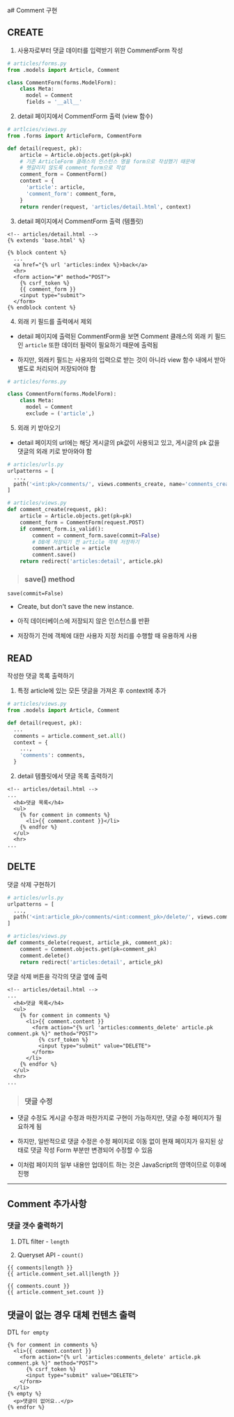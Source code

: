 a# Comment 구현

## CREATE

1. 사용자로부터 댓글 데이터를 입력받기 위한 CommentForm 작성

```python
# articles/forms.py
from .models import Article, Comment

class CommentForm(forms.ModelForm):
    class Meta:
      model = Comment
      fields = '__all__'
```

2. detail 페이지에서 CommentForm 출력 (view 함수)

```python
# artlcies/views.py
from .forms import ArticleForm, CommentForm

def detail(request, pk):
    article = Article.objects.get(pk=pk)
    # 기존 ArticleForm 클래스의 인스턴스 명을 form으로 작성했기 때문에
    # 헷갈리지 않도록 comment_form으로 작성
    comment_form = CommentForm()
    context = {
      'article': article,
      'comment_form': comment_form,
    }
    return render(request, 'articles/detail.html', context)
```

3. detail 페이지에서 CommentForm 출력 (템플릿)

```djagno
<!-- articles/detail.html -->
{% extends 'base.html' %}

{% block content %}
  ...
  <a href="{% url 'articles:index %}>back</a>  
  <hr>
  <form action="#" method="POST">
    {% csrf_token %}
    {{ comment_form }}
    <input type="submit">
  </form>
{% endblock content %}
```

4. 외래 키 필드를 출력에서 제외

- detail 페이지에 출력된 CommentForm을 보면 Comment 클래스의 외래 키 필드인 `article` 또한 데이터 필력이 필요하기 때문에 출력됨

- 하지만, 외래키 필드는 사용자의 입력으로 받는 것이 아니라 view 함수 내에서 받아 별도로 처리되어 저장되어야 함

```python
# articles/forms.py

class CommentForm(forms.ModelForm):
    class Meta:
      model = Comment
      exclude = ('article',)
```

5. 외래 키 받아오기

- detail 페이지의 url에는 해당 게시글의 pk값이 사용되고 있고, 게시글의 pk 값을 댓글의 외래 키로 받아와야 함

```python
# articles/urls.py
urlpatterns = [
  ...,
  path('<int:pk>/comments/', views.comments_create, name='comments_create'),
]

# articles/views.py
def comment_create(request, pk):
    article = Article.objects.get(pk=pk)
    comment_form = CommentForm(request.POST)
    if comment_form.is_valid():
        comment = comment_form.save(commit=False)
        # DB에 저장되기 전 article 객체 저장하기
        comment.article = article
        comment.save()
    return redirect('articles:detail', article.pk)
```

> ### save() method

`save(commit=False)`

  - Create, but don't save the new instance.

  - 아직 데이터베이스에 저장되지 않은 인스턴스를 반환

  - 저장하기 전에 객체에 대한 사용자 지정 처리를 수행할 때 유용하게 사용

## READ

작성한 댓글 목록 출력하기

1. 특정 article에 있는 모든 댓글을 가져온 후 context에 추가

```python
# articles/views.py
from .models import Article, Comment

def detail(request, pk):
  ...
  comments = article.comment_set.all()
  context = {
    ...,
    'comments': comments,
  }
```

2. detail 템플릿에서 댓글 목록 출력하기
```django
<!-- articles/detail.html -->
...
  <h4>댓글 목록</h4>
  <ul>
    {% for comment in comments %}
      <li>{{ comment.content }}</li>
    {% endfor %}
  </ul>
  <hr>
...
```

## DELTE

댓글 삭제 구현하기

```python
# articles/urls.py
urlpatterns = [
  ...,
  path('<int:article_pk>/comments/<int:comment_pk>/delete/', views.comments_delete, name='comments_delete'),
]

# articles/views.py
def comments_delete(request, article_pk, comment_pk):
    comment = Comment.objects.get(pk=comment_pk)
    comment.delete()
    return redirect('articles:detail', article_pk)
```

댓글 삭제 버튼을 각각의 댓글 옆에 출력

```django
<!-- articles/detail.html -->
...
  <h4>댓글 목록</h4>
  <ul>
    {% for comment in comments %}
      <li>{{ comment.content }}
        <form action="{% url 'articles:comments_delete' article.pk comment.pk %}" method="POST">
          {% csrf_token %}
          <input type="submit" value="DELETE">
        </form>
      </li>
    {% endfor %}
  </ul>
  <hr>
...
```

> ### 댓글 수정

- 댓글 수정도 게시글 수정과 마찬가지로 구현이 가능하지만, 댓글 수정 페이지가 필요하게 됨

- 하지만, 일반적으로 댓글 수정은 수정 페이지로 이동 없이 현재 페이지가 유지된 상태로 댓글 작성 Form 부분만 변경되어 수정할 수 있음

- 이처럼 페이지의 일부 내용만 업데이트 하는 것은 JavaScript의 영역이므로 이후에 진행

---

## Comment 추가사항

### 댓글 갯수 출력하기

1. DTL filter - `length`

2. Queryset API - `count()`

```django
{{ comments|length }}
{{ article.comment_set.all|length }}

{{ comments.count }}
{{ article.comment_set.count }}
```

## 댓글이 없는 경우 대체 컨텐츠 출력

DTL `for empty`

```django
{% for comment in comments %}
  <li>{{ comment.content }}
    <form action="{% url 'articles:comments_delete' article.pk comment.pk %}" method="POST">
      {% csrf_token %}
      <input type="submit" value="DELETE">
    </form>
  </li>
{% empty %}
  <p>댓글이 없어요..</p>
{% endfor %}
```